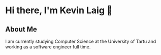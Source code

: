 # Hi there, I'm Kevin Laig 👋

## About Me
I am currently studying Computer Science at the University of Tartu and working as a software engineer full time.
